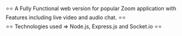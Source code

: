 :star::star: A Fully Functional web version for popular Zoom application with Features including live video and audio chat. :star::star: \
:star::star: Technologies used => Node.js, Express.js and Socket.io :star::star:

